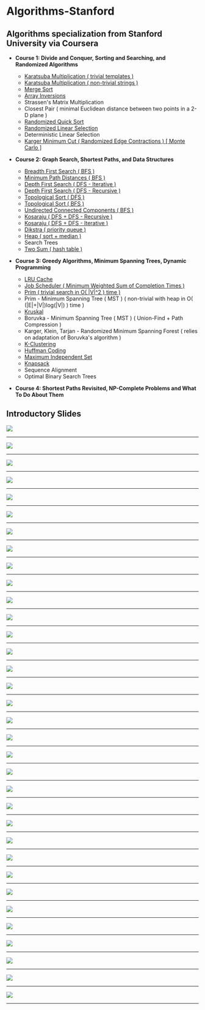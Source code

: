 # Algorithms-Stanford
## Algorithms specialization from Stanford University via Coursera
* **Course 1: Divide and Conquer, Sorting and Searching, and Randomized Algorithms**
  * [Karatsuba Multiplication ( trivial templates )]( https://github.com/claytonjwong/Algorithms-Stanford/blob/master/course1/karatsuba_multiplication/main.cpp )
  * [Karatsuba Multiplication ( non-trivial strings )]( https://github.com/claytonjwong/Algorithms-Stanford/blob/master/course1/karatsuba_multi_string/main.cpp )
  * [Merge Sort]( https://github.com/claytonjwong/Algorithms-Stanford/blob/master/course1/merge_sort/main.cpp )
  * [Array Inversions]( https://github.com/claytonjwong/Algorithms-Stanford/blob/master/course1/array_inversions/main.cpp )
  * Strassen's Matrix Multiplication
  * Closest Pair ( minimal Euclidean distance between two points in a 2-D plane )
  * [Randomized Quick Sort]( https://github.com/claytonjwong/Algorithms-Stanford/blob/master/course1/quick_sort/main.cpp )
  * [Randomized Linear Selection]( https://github.com/claytonjwong/Algorithms-Stanford/blob/master/course1/r_select/main.cpp )
  * Deterministic Linear Selection
  * [Karger Minimum Cut ( Randomized Edge Contractions ) [ Monte Carlo ]]( https://github.com/claytonjwong/Algorithms-Stanford/tree/master/course1/karger_min_cut/main.cpp )
* **Course 2: Graph Search, Shortest Paths, and Data Structures**
  * [Breadth First Search ( BFS )]( https://github.com/claytonjwong/Algorithms-Stanford/tree/master/course2/bfs/main.cpp )
  * [Minimum Path Distances ( BFS )]( https://github.com/claytonjwong/Algorithms-Stanford/tree/master/course2/bfs_min_path_dist/main.cpp )
  * [Depth First Search ( DFS - Iterative )]( https://github.com/claytonjwong/Algorithms-Stanford/tree/master/course2/dfs/main.cpp )
  * [Depth First Search ( DFS - Recursive )]( https://github.com/claytonjwong/Algorithms-Stanford/tree/master/course2/dfs_rec/main.cpp )
  * [Topological Sort ( DFS )]( https://github.com/claytonjwong/Algorithms-Stanford/blob/master/course2/topo_sort/main.cpp )
  * [Topological Sort ( BFS )]( https://github.com/claytonjwong/Algorithms-Stanford/blob/master/course2/topo_sort_prune_bfs/main.cpp )
  * [Undirected Connected Components ( BFS )]( https://github.com/claytonjwong/Algorithms-Stanford/blob/master/course2/ucc/main.cpp )
  * [Kosaraju ( DFS + DFS - Recursive )]( https://github.com/claytonjwong/Algorithms-Stanford/blob/master/course2/kosaraju_rec/main.cpp )
  * [Kosaraju ( DFS + DFS - Iterative )]( https://github.com/claytonjwong/Algorithms-Stanford/blob/master/course2/kosaraju_itr/main.cpp )
  * [Dikstra ( priority queue )]( https://github.com/claytonjwong/Algorithms-Stanford/blob/master/course2/dikstra_priority_queue/main.cpp )
  * [Heap ( sort + median )]( https://github.com/claytonjwong/Algorithms-Stanford/blob/master/course2/heap/main.cpp )
  * Search Trees
  * [Two Sum ( hash table )]( https://github.com/claytonjwong/Algorithms-Stanford/blob/master/course2/two_sum/main.cpp )
* **Course 3: Greedy Algorithms, Minimum Spanning Trees, Dynamic Programming**
  * [LRU Cache]( https://github.com/claytonjwong/Algorithms-Stanford/tree/master/course3/LRU_cache )
  * [Job Scheduler ( Minimum Weighted Sum of Completion Times )]( https://github.com/claytonjwong/Algorithms-Stanford/blob/master/course3/schedule_jobs )
  * [Prim ( trivial search in O( |V|^2 ) time )]( https://github.com/claytonjwong/Algorithms-Stanford/tree/master/course3/prim_mst )
  * Prim - Minimum Spanning Tree ( MST ) ( non-trivial with heap in O( (|E|+|V|)log(|V|) ) time )
  * [Kruskal]( https://github.com/claytonjwong/Algorithms-Stanford/blob/master/course3/kruskal_mst )
  * Boruvka - Minimum Spanning Tree ( MST ) ( Union-Find + Path Compression )
  * Karger, Klein, Tarjan - Randomized Minimum Spanning Forest ( relies on adaptation of Boruvka's algorithm ) 
  * [K-Clustering]( https://github.com/claytonjwong/Algorithms-Stanford/blob/master/course3/clustering )
  * [Huffman Coding]( https://github.com/claytonjwong/Algorithms-Stanford/blob/master/course3/huffman )
  * [Maximum Independent Set]( https://github.com/claytonjwong/Algorithms-Stanford/blob/master/course3/max_independent_set )
  * [Knapsack]( https://github.com/claytonjwong/Algorithms-Stanford/tree/master/course3/knapsack )
  * Sequence Alignment
  * Optimal Binary Search Trees
  
* **Course 4: Shortest Paths Revisited, NP-Complete Problems and What To Do About Them**

## Introductory Slides

<img src="https://github.com/claytonjwong/Algorithms-Stanford/blob/master/documentation/intro_01.png" />
<hr/>
<img src="https://github.com/claytonjwong/Algorithms-Stanford/blob/master/documentation/intro_02.png" />
<hr/>
<img src="https://github.com/claytonjwong/Algorithms-Stanford/blob/master/documentation/intro_03.png" />
<hr/>
<img src="https://github.com/claytonjwong/Algorithms-Stanford/blob/master/documentation/intro_04.png" />
<hr/>
<img src="https://github.com/claytonjwong/Algorithms-Stanford/blob/master/documentation/intro_05.png" />
<hr/>
<img src="https://github.com/claytonjwong/Algorithms-Stanford/blob/master/documentation/intro_06.png" />
<hr/>
<img src="https://github.com/claytonjwong/Algorithms-Stanford/blob/master/documentation/intro_07.png" />
<hr/>
<img src="https://github.com/claytonjwong/Algorithms-Stanford/blob/master/documentation/intro_08.png" />
<hr/>
<img src="https://github.com/claytonjwong/Algorithms-Stanford/blob/master/documentation/intro_09.png" />
<hr/>
<img src="https://github.com/claytonjwong/Algorithms-Stanford/blob/master/documentation/intro_10.png" />
<hr/>
<img src="https://github.com/claytonjwong/Algorithms-Stanford/blob/master/documentation/intro_11.png" />
<hr/>
<img src="https://github.com/claytonjwong/Algorithms-Stanford/blob/master/documentation/intro_12.png" />
<hr/>
<img src="https://github.com/claytonjwong/Algorithms-Stanford/blob/master/documentation/intro_13.png" />
<hr/>
<img src="https://github.com/claytonjwong/Algorithms-Stanford/blob/master/documentation/intro_14.png" />
<hr/>
<img src="https://github.com/claytonjwong/Algorithms-Stanford/blob/master/documentation/intro_15.png" />
<hr/>
<img src="https://github.com/claytonjwong/Algorithms-Stanford/blob/master/documentation/intro_16.png" />
<hr/>
<img src="https://github.com/claytonjwong/Algorithms-Stanford/blob/master/documentation/intro_17.png" />
<hr/>
<img src="https://github.com/claytonjwong/Algorithms-Stanford/blob/master/documentation/intro_18.png" />
<hr/>
<img src="https://github.com/claytonjwong/Algorithms-Stanford/blob/master/documentation/intro_19.png" />
<hr/>
<img src="https://github.com/claytonjwong/Algorithms-Stanford/blob/master/documentation/intro_20.png" />
<hr/>
<img src="https://github.com/claytonjwong/Algorithms-Stanford/blob/master/documentation/intro_21.png" />
<hr/>
<img src="https://github.com/claytonjwong/Algorithms-Stanford/blob/master/documentation/intro_22.png" />
<hr/>
<img src="https://github.com/claytonjwong/Algorithms-Stanford/blob/master/documentation/intro_23.png" />
<hr/>
<img src="https://github.com/claytonjwong/Algorithms-Stanford/blob/master/documentation/intro_24.png" />
<hr/>
<img src="https://github.com/claytonjwong/Algorithms-Stanford/blob/master/documentation/intro_25.png" />
<hr/>
<img src="https://github.com/claytonjwong/Algorithms-Stanford/blob/master/documentation/intro_26.png" />
<hr/>
<img src="https://github.com/claytonjwong/Algorithms-Stanford/blob/master/documentation/intro_27.png" />
<hr/>
<img src="https://github.com/claytonjwong/Algorithms-Stanford/blob/master/documentation/intro_28.png" />
<hr/>
<img src="https://github.com/claytonjwong/Algorithms-Stanford/blob/master/documentation/intro_29.png" />
<hr/>
<img src="https://github.com/claytonjwong/Algorithms-Stanford/blob/master/documentation/intro_30.png" />
<hr/>
<img src="https://github.com/claytonjwong/Algorithms-Stanford/blob/master/documentation/intro_31.png" />
<hr/>
<img src="https://github.com/claytonjwong/Algorithms-Stanford/blob/master/documentation/intro_32.png" />
<hr/>
<img src="https://github.com/claytonjwong/Algorithms-Stanford/blob/master/documentation/intro_33.png" />
<hr/>
<img src="https://github.com/claytonjwong/Algorithms-Stanford/blob/master/documentation/intro_34.png" />
<hr/>

